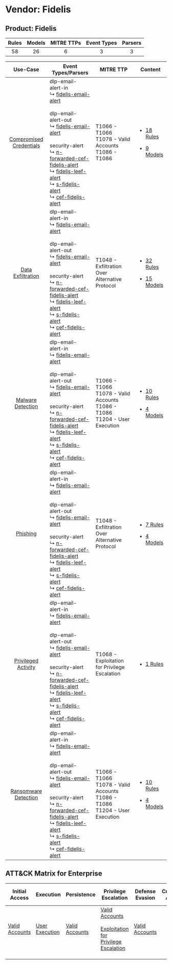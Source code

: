 Vendor: Fidelis
===============
Product: Fidelis
----------------
| Rules | Models | MITRE TTPs | Event Types | Parsers |
|:-----:|:------:|:----------:|:-----------:|:-------:|
|  58   |   26   |     6      |      3      |    3    |

|                                  Use-Case                                  | Event Types/Parsers                                                                                                                                                                                                                                                                                                                                                                                                                                                                                                                          | MITRE TTP                                                                              | Content                                                                                                             |
|:--------------------------------------------------------------------------:| -------------------------------------------------------------------------------------------------------------------------------------------------------------------------------------------------------------------------------------------------------------------------------------------------------------------------------------------------------------------------------------------------------------------------------------------------------------------------------------------------------------------------------------------- | -------------------------------------------------------------------------------------- | ------------------------------------------------------------------------------------------------------------------- |
| [Compromised Credentials](../../../UseCases/uc_compromised_credentials.md) |  dlp-email-alert-in<br> ↳ [fidelis-email-alert](Parsers/parserContent_fidelis-email-alert.md)<br><br> dlp-email-alert-out<br> ↳ [fidelis-email-alert](Parsers/parserContent_fidelis-email-alert.md)<br><br> security-alert<br> ↳ [n-forwarded-cef-fidelis-alert](Parsers/parserContent_n-forwarded-cef-fidelis-alert.md)<br> ↳ [fidelis-leef-alert](Parsers/parserContent_fidelis-leef-alert.md)<br> ↳ [s-fidelis-alert](Parsers/parserContent_s-fidelis-alert.md)<br> ↳ [cef-fidelis-alert](Parsers/parserContent_cef-fidelis-alert.md)<br> | T1066 - T1066<br>T1078 - Valid Accounts<br>T1086 - T1086<br>                           | [<ul><li>18 Rules</li></ul><ul><li>9 Models</li></ul>](Rules_Models/r_m_fidelis_fidelis_Compromised_Credentials.md) |
|       [Data Exfiltration](../../../UseCases/uc_data_exfiltration.md)       |  dlp-email-alert-in<br> ↳ [fidelis-email-alert](Parsers/parserContent_fidelis-email-alert.md)<br><br> dlp-email-alert-out<br> ↳ [fidelis-email-alert](Parsers/parserContent_fidelis-email-alert.md)<br><br> security-alert<br> ↳ [n-forwarded-cef-fidelis-alert](Parsers/parserContent_n-forwarded-cef-fidelis-alert.md)<br> ↳ [fidelis-leef-alert](Parsers/parserContent_fidelis-leef-alert.md)<br> ↳ [s-fidelis-alert](Parsers/parserContent_s-fidelis-alert.md)<br> ↳ [cef-fidelis-alert](Parsers/parserContent_cef-fidelis-alert.md)<br> | T1048 - Exfiltration Over Alternative Protocol<br>                                     | [<ul><li>32 Rules</li></ul><ul><li>15 Models</li></ul>](Rules_Models/r_m_fidelis_fidelis_Data_Exfiltration.md)      |
|       [Malware Detection](../../../UseCases/uc_malware_detection.md)       |  dlp-email-alert-in<br> ↳ [fidelis-email-alert](Parsers/parserContent_fidelis-email-alert.md)<br><br> dlp-email-alert-out<br> ↳ [fidelis-email-alert](Parsers/parserContent_fidelis-email-alert.md)<br><br> security-alert<br> ↳ [n-forwarded-cef-fidelis-alert](Parsers/parserContent_n-forwarded-cef-fidelis-alert.md)<br> ↳ [fidelis-leef-alert](Parsers/parserContent_fidelis-leef-alert.md)<br> ↳ [s-fidelis-alert](Parsers/parserContent_s-fidelis-alert.md)<br> ↳ [cef-fidelis-alert](Parsers/parserContent_cef-fidelis-alert.md)<br> | T1066 - T1066<br>T1078 - Valid Accounts<br>T1086 - T1086<br>T1204 - User Execution<br> | [<ul><li>10 Rules</li></ul><ul><li>4 Models</li></ul>](Rules_Models/r_m_fidelis_fidelis_Malware_Detection.md)       |
|                [Phishing](../../../UseCases/uc_phishing.md)                |  dlp-email-alert-in<br> ↳ [fidelis-email-alert](Parsers/parserContent_fidelis-email-alert.md)<br><br> dlp-email-alert-out<br> ↳ [fidelis-email-alert](Parsers/parserContent_fidelis-email-alert.md)<br><br> security-alert<br> ↳ [n-forwarded-cef-fidelis-alert](Parsers/parserContent_n-forwarded-cef-fidelis-alert.md)<br> ↳ [fidelis-leef-alert](Parsers/parserContent_fidelis-leef-alert.md)<br> ↳ [s-fidelis-alert](Parsers/parserContent_s-fidelis-alert.md)<br> ↳ [cef-fidelis-alert](Parsers/parserContent_cef-fidelis-alert.md)<br> | T1048 - Exfiltration Over Alternative Protocol<br>                                     | [<ul><li>7 Rules</li></ul><ul><li>4 Models</li></ul>](Rules_Models/r_m_fidelis_fidelis_Phishing.md)                 |
|     [Privileged Activity](../../../UseCases/uc_privileged_activity.md)     |  dlp-email-alert-in<br> ↳ [fidelis-email-alert](Parsers/parserContent_fidelis-email-alert.md)<br><br> dlp-email-alert-out<br> ↳ [fidelis-email-alert](Parsers/parserContent_fidelis-email-alert.md)<br><br> security-alert<br> ↳ [n-forwarded-cef-fidelis-alert](Parsers/parserContent_n-forwarded-cef-fidelis-alert.md)<br> ↳ [fidelis-leef-alert](Parsers/parserContent_fidelis-leef-alert.md)<br> ↳ [s-fidelis-alert](Parsers/parserContent_s-fidelis-alert.md)<br> ↳ [cef-fidelis-alert](Parsers/parserContent_cef-fidelis-alert.md)<br> | T1068 - Exploitation for Privilege Escalation<br>                                      | [<ul><li>1 Rules</li></ul>](Rules_Models/r_m_fidelis_fidelis_Privileged_Activity.md)                                |
|    [Ransomware Detection](../../../UseCases/uc_ransomware_detection.md)    |  dlp-email-alert-in<br> ↳ [fidelis-email-alert](Parsers/parserContent_fidelis-email-alert.md)<br><br> dlp-email-alert-out<br> ↳ [fidelis-email-alert](Parsers/parserContent_fidelis-email-alert.md)<br><br> security-alert<br> ↳ [n-forwarded-cef-fidelis-alert](Parsers/parserContent_n-forwarded-cef-fidelis-alert.md)<br> ↳ [fidelis-leef-alert](Parsers/parserContent_fidelis-leef-alert.md)<br> ↳ [s-fidelis-alert](Parsers/parserContent_s-fidelis-alert.md)<br> ↳ [cef-fidelis-alert](Parsers/parserContent_cef-fidelis-alert.md)<br> | T1066 - T1066<br>T1078 - Valid Accounts<br>T1086 - T1086<br>T1204 - User Execution<br> | [<ul><li>10 Rules</li></ul><ul><li>4 Models</li></ul>](Rules_Models/r_m_fidelis_fidelis_Ransomware_Detection.md)    |

ATT&CK Matrix for Enterprise
----------------------------
| Initial Access                                                      | Execution                                                           | Persistence                                                         | Privilege Escalation                                                                                                                                          | Defense Evasion                                                     | Credential Access | Discovery | Lateral Movement | Collection | Command and Control | Exfiltration                                                                                | Impact |
| ------------------------------------------------------------------- | ------------------------------------------------------------------- | ------------------------------------------------------------------- | ------------------------------------------------------------------------------------------------------------------------------------------------------------- | ------------------------------------------------------------------- | ----------------- | --------- | ---------------- | ---------- | ------------------- | ------------------------------------------------------------------------------------------- | ------ |
| [Valid Accounts](https://attack.mitre.org/techniques/T1078)<br><br> | [User Execution](https://attack.mitre.org/techniques/T1204)<br><br> | [Valid Accounts](https://attack.mitre.org/techniques/T1078)<br><br> | [Valid Accounts](https://attack.mitre.org/techniques/T1078)<br><br>[Exploitation for Privilege Escalation](https://attack.mitre.org/techniques/T1068)<br><br> | [Valid Accounts](https://attack.mitre.org/techniques/T1078)<br><br> |                   |           |                  |            |                     | [Exfiltration Over Alternative Protocol](https://attack.mitre.org/techniques/T1048)<br><br> |        |